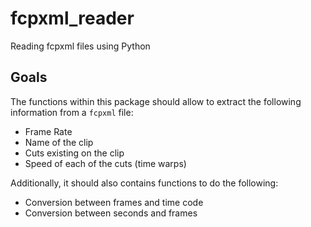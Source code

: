 # fcpxml_reader
Reading fcpxml files using Python

## Goals

The functions within this package should allow to extract the following information from a `fcpxml` file:

- Frame Rate
- Name of the clip
- Cuts existing on the clip
- Speed of each of the cuts (time warps)

Additionally, it should also contains functions to do the following:

- Conversion between frames and time code
- Conversion between seconds and frames
